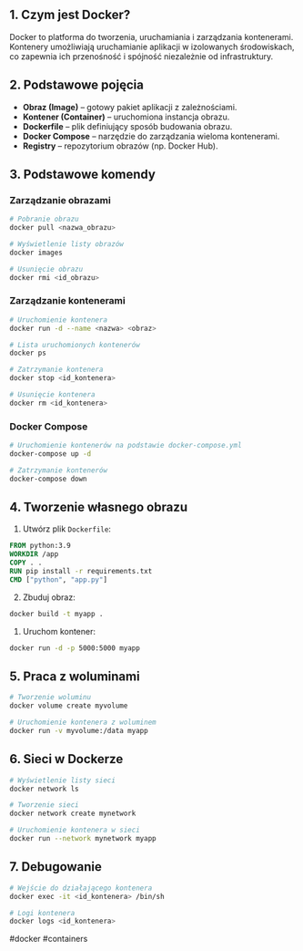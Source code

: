 
## 1. Czym jest Docker?
Docker to platforma do tworzenia, uruchamiania i zarządzania kontenerami. Kontenery umożliwiają uruchamianie aplikacji w izolowanych środowiskach, co zapewnia ich przenośność i spójność niezależnie od infrastruktury.

## 2. Podstawowe pojęcia
- **Obraz (Image)** – gotowy pakiet aplikacji z zależnościami.
- **Kontener (Container)** – uruchomiona instancja obrazu.
- **Dockerfile** – plik definiujący sposób budowania obrazu.
- **Docker Compose** – narzędzie do zarządzania wieloma kontenerami.
- **Registry** – repozytorium obrazów (np. Docker Hub).

## 3. Podstawowe komendy
### Zarządzanie obrazami
```bash
# Pobranie obrazu
docker pull <nazwa_obrazu>

# Wyświetlenie listy obrazów
docker images

# Usunięcie obrazu
docker rmi <id_obrazu>
```

### Zarządzanie kontenerami
```bash
# Uruchomienie kontenera
docker run -d --name <nazwa> <obraz>

# Lista uruchomionych kontenerów
docker ps

# Zatrzymanie kontenera
docker stop <id_kontenera>

# Usunięcie kontenera
docker rm <id_kontenera>
```

### Docker Compose
```bash
# Uruchomienie kontenerów na podstawie docker-compose.yml
docker-compose up -d

# Zatrzymanie kontenerów
docker-compose down
```

## 4. Tworzenie własnego obrazu
1. Utwórz plik `Dockerfile`:
```dockerfile
FROM python:3.9
WORKDIR /app
COPY . .
RUN pip install -r requirements.txt
CMD ["python", "app.py"]
```
2. Zbuduj obraz:
```bash
docker build -t myapp .
```
1. Uruchom kontener:
```bash
docker run -d -p 5000:5000 myapp
```

## 5. Praca z woluminami
```bash
# Tworzenie woluminu
docker volume create myvolume

# Uruchomienie kontenera z woluminem
docker run -v myvolume:/data myapp
```

## 6. Sieci w Dockerze
```bash
# Wyświetlenie listy sieci
docker network ls

# Tworzenie sieci
docker network create mynetwork

# Uruchomienie kontenera w sieci
docker run --network mynetwork myapp
```

## 7. Debugowanie
```bash
# Wejście do działającego kontenera
docker exec -it <id_kontenera> /bin/sh

# Logi kontenera
docker logs <id_kontenera>
```

#docker #containers